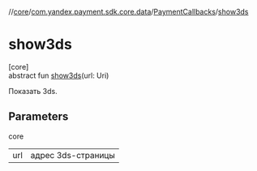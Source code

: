 //[core](../../../index.md)/[com.yandex.payment.sdk.core.data](../index.md)/[PaymentCallbacks](index.md)/[show3ds](show3ds.md)

# show3ds

[core]\
abstract fun [show3ds](show3ds.md)(url: Uri)

Показать 3ds.

## Parameters

core

| | |
|---|---|
| url | адрес 3ds-страницы |
